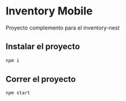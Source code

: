 # Inventory Mobile

Proyecto complemento para el inventory-nest

## Instalar el proyecto
```bash
npm i
```

## Correr el proyecto
```bash
npm start
```